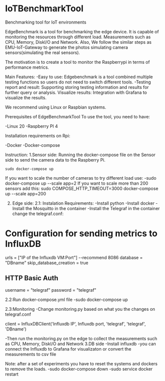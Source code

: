 # IoTBenchmarkTool
Benchmarking tool for IoT environments

EdgeBenchmark is a tool for benchmarking the edge device. It is capable of monitoring the resources through different load.
Measurements such as CPU, Memory, DiskI/O and Network.
Also, We follow the similar steps as EMU-IoT-Gateway to generate the photos simulating camera sensors(simulating the real sensors).

The motivation is to create a tool to monitor the Raspberrypi in terms of performance metrics.


Main Features:
-Easy to use: Edgebenchmark is a tool combined multiple testing functions so users 
do not need to switch different tools.
-Testing report and result: Supporting storing testing information and results
for further query or analysis.
Visualize results: Integration with Grafana to visualize the results.

We recommend using Linux or Raspbian systems.

Prerequisites of EdgeBenchmarkTool
To use the tool, you need to have:

-Linux 20
-Raspberry PI 4

Installation requirements on Rpi:

-Docker
-Docker-compose

Instruction:
1.Sensor side:
Running the docker-compose file on the Sensor side to send the camera data to the Raspberry Pi.

`sudo docker-compose up`


If you want to scale the number of cameras to try different load use:
-sudo docker-compose up --scale app=2
If you want to scale more than 200 sensors add this:
sudo COMPOSE_HTTP_TIMEOUT=3000 docker-compose up --scale app=200


2. Edge side:
2.1: Instalation Requirements:
-Install python
-Install docker 
-Install the Mosquitto in the container 
-Install the Telegraf in the container 
change the telegraf.conf:
# Configuration for sending metrics to InfluxDB
urls = ["IP of the Influxdb VM:Port"] --recommend 8086
database = "DBname"
skip_database_creation = true
## HTTP Basic Auth
  username = "telegraf"
  password = "telegraf"

2.2:Run docker-compose.yml file
-sudo docker-compose up

2.3:Monitoring
 -Change monitoring.py based on what you the changes on telegraf.conf

client = InfluxDBClient('Influxdb IP', Influxdb port, 'telegraf', 'telegraf', 'DBname')

 -Then run the monitoring.py on the edge to collect the measurements such as CPU, Memory, DiskI/O and Network
3.DB side
-Install influxdb
-you can connect the Influxdb to Grafana for visualizaton or convert the measurements to csv file

Note: after a set of experiments you have to reset the systems and dockers to remove the loads.
-sudo docker-compose down
-sudo service docker restart





